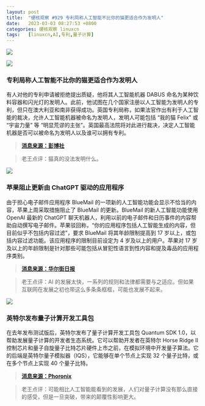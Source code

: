 ```yaml
---
layout: post
title:	"硬核观察 #929 专利局称人工智能不比你的猫更适合作为发明人"
date:	2023-03-03 08:27:53 +0800 
categories:	硬核观察 linuxcn 
tags:	[linuxcn,AI,专利,量子计算]
---
```



![](/Asserts/Images//attachment/album/202303/03/082659f77o7mc3m4qpm7z7.jpg)


![](/Asserts/Images//attachment/album/202303/03/082710e7eznb7wnwccclcl.jpg)


### 专利局称人工智能不比你的猫更适合作为发明人


有人对他的专利申请被拒绝提出质疑，他将其人工智能机器 DABUS 命名为某种饮料容器和闪光灯的发明人。此前，他试图在几个国家注册以人工智能为发明人的专利，但只在澳大利亚和南非获得成功。英国专利局称，如果法官作出有利于人工智能的裁决，允许人工智能机器被命名为发明人，发明人可能包括 “我的猫 Felix” 或 “宇宙力量” 等 “明显荒谬的主张”。英国最高法院将对此进行裁决，决定人工智能机器是否可以被命名为发明人以及谁可以拥有专利。



> 
> **[消息来源：彭博社](https://www.bloomberg.com/news/articles/2023-03-02/pets-next-in-line-if-ai-gets-credit-for-inventions-lawyers-say)**
> 
> 
> 



> 
> 老王点评：猫真的没法发明什么。
> 
> 
> 


![](/Asserts/Images//attachment/album/202303/03/082720s731i7s3pj7h57jk.jpg)


### 苹果阻止更新由 ChatGPT 驱动的应用程序


由于担心电子邮件应用程序 BlueMail 的一项新的人工智能功能会显示不恰当的内容，苹果上周采取措施阻止了 BlueMail 的更新。BlueMail 的新人工智能功能使用 OpenAI 最新的 ChatGPT 聊天机器人，利用以前的电子邮件和日历事件的内容帮助自动撰写电子邮件。苹果驳回称，“你的应用程序包括人工智能生成的内容，但目前似乎不包括内容过滤”，要求 BlueMail 将其年龄限制提高到 17 岁以上，或包括内容过滤功能。该应用程序的限制目前设定为 4 岁及以上的用户。苹果对 17 岁及以上的年龄限制是针对那些可能包括从冒犯性语言到性内容和提及毒品的应用程序类别。



> 
> **[消息来源：华尔街日报](https://www.wsj.com/articles/apple-blocks-update-of-chatgpt-powered-app-as-concerns-grow-over-ais-potential-harm-c4ca9372)**
> 
> 
> 



> 
> 老王点评：AI 的发展太快，一系列的规则和法律都需要与之适应。但如果互联网在发展之初也带这么多条条框框，可能也发展不起来。
> 
> 
> 


![](/Asserts/Images//attachment/album/202303/03/082735yx0uzza7fhqgnquf.jpg)


### 英特尔发布量子计算开发工具包


在去年发布测试版后，英特尔发布了量子计算开发工具包 Quantum SDK 1.0，以帮助发展量子计算的开发者生态系统。它可以帮助开发者在英特尔 Horse Ridge II 控制芯片和量子自旋量子比特芯片硬件上市之前，在模拟环境中开发量子算法。它的后端是英特尔量子模拟器（IQS），它能够在单个节点上实现 32 个量子比特，或在多个节点上实现 40 个量子比特。



> 
> **[消息来源：Phoronix](https://www.phoronix.com/news/Intel-Quantum-SDK-1.0)**
> 
> 
> 



> 
> 老王点评：可能相比人工智能能看到的发展，人们对量子计算没有那么直接的感受，但是一旦突破，带来的颠覆性影响更大。
> 
> 
>
